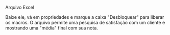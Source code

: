 Arquivo Excel

Baixe ele, vá em propriedades e marque a caixa "Desbloquear" para liberar os macros. O arquivo permite uma pesquisa de satisfação com um cliente e mostrando uma "média" final com sua nota.
